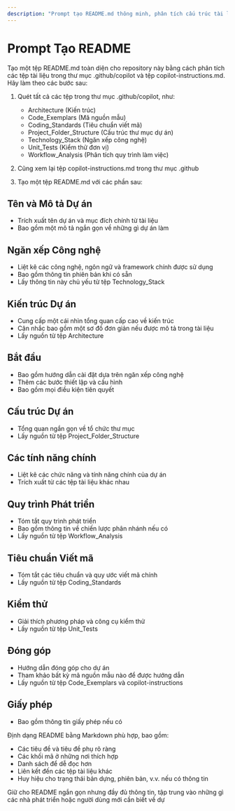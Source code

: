```yaml
---
description: "Prompt tạo README.md thông minh, phân tích cấu trúc tài liệu dự án và tạo tài liệu toàn diện cho repository. Quét các tệp trong thư mục .github/copilot và tệp copilot-instructions.md để trích xuất thông tin dự án, ngăn xếp công nghệ, kiến trúc, quy trình phát triển, tiêu chuẩn viết mã và các phương pháp kiểm thử, đồng thời tạo tài liệu markdown có cấu trúc tốt với định dạng phù hợp, tham chiếu chéo và nội dung tập trung vào nhà phát triển."
---
```


# Prompt Tạo README

Tạo một tệp README.md toàn diện cho repository này bằng cách phân tích các tệp tài liệu trong thư mục .github/copilot và tệp copilot-instructions.md. Hãy làm theo các bước sau:

1. Quét tất cả các tệp trong thư mục .github/copilot, như:

   - Architecture (Kiến trúc)
   - Code_Exemplars (Mã nguồn mẫu)
   - Coding_Standards (Tiêu chuẩn viết mã)
   - Project_Folder_Structure (Cấu trúc thư mục dự án)
   - Technology_Stack (Ngăn xếp công nghệ)
   - Unit_Tests (Kiểm thử đơn vị)
   - Workflow_Analysis (Phân tích quy trình làm việc)

2. Cũng xem lại tệp copilot-instructions.md trong thư mục .github

3. Tạo một tệp README.md với các phần sau:

## Tên và Mô tả Dự án

- Trích xuất tên dự án và mục đích chính từ tài liệu
- Bao gồm một mô tả ngắn gọn về những gì dự án làm

## Ngăn xếp Công nghệ

- Liệt kê các công nghệ, ngôn ngữ và framework chính được sử dụng
- Bao gồm thông tin phiên bản khi có sẵn
- Lấy thông tin này chủ yếu từ tệp Technology_Stack

## Kiến trúc Dự án

- Cung cấp một cái nhìn tổng quan cấp cao về kiến trúc
- Cân nhắc bao gồm một sơ đồ đơn giản nếu được mô tả trong tài liệu
- Lấy nguồn từ tệp Architecture

## Bắt đầu

- Bao gồm hướng dẫn cài đặt dựa trên ngăn xếp công nghệ
- Thêm các bước thiết lập và cấu hình
- Bao gồm mọi điều kiện tiên quyết

## Cấu trúc Dự án

- Tổng quan ngắn gọn về tổ chức thư mục
- Lấy nguồn từ tệp Project_Folder_Structure

## Các tính năng chính

- Liệt kê các chức năng và tính năng chính của dự án
- Trích xuất từ các tệp tài liệu khác nhau

## Quy trình Phát triển

- Tóm tắt quy trình phát triển
- Bao gồm thông tin về chiến lược phân nhánh nếu có
- Lấy nguồn từ tệp Workflow_Analysis

## Tiêu chuẩn Viết mã

- Tóm tắt các tiêu chuẩn và quy ước viết mã chính
- Lấy nguồn từ tệp Coding_Standards

## Kiểm thử

- Giải thích phương pháp và công cụ kiểm thử
- Lấy nguồn từ tệp Unit_Tests

## Đóng góp

- Hướng dẫn đóng góp cho dự án
- Tham khảo bất kỳ mã nguồn mẫu nào để được hướng dẫn
- Lấy nguồn từ tệp Code_Exemplars và copilot-instructions

## Giấy phép

- Bao gồm thông tin giấy phép nếu có

Định dạng README bằng Markdown phù hợp, bao gồm:

- Các tiêu đề và tiêu đề phụ rõ ràng
- Các khối mã ở những nơi thích hợp
- Danh sách để dễ đọc hơn
- Liên kết đến các tệp tài liệu khác
- Huy hiệu cho trạng thái bản dựng, phiên bản, v.v. nếu có thông tin

Giữ cho README ngắn gọn nhưng đầy đủ thông tin, tập trung vào những gì các nhà phát triển hoặc người dùng mới cần biết về dự
